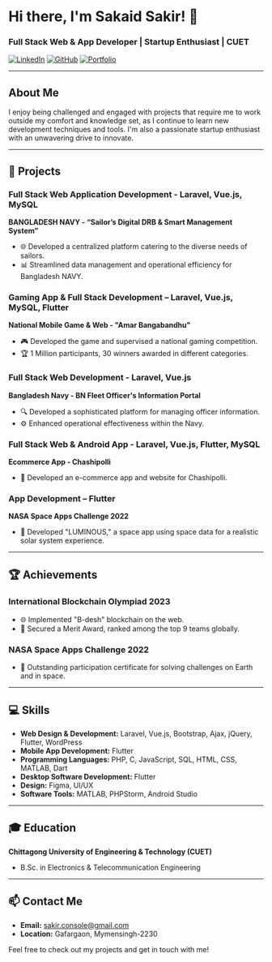 # Hi there, I'm Sakaid Sakir! 👋

### Full Stack Web & App Developer | Startup Enthusiast | CUET

[![LinkedIn](https://img.shields.io/badge/LinkedIn-blue?style=for-the-badge&logo=linkedin)](https://www.linkedin.com/in/sakaid-sakir)
[![GitHub](https://img.shields.io/badge/GitHub-black?style=for-the-badge&logo=github)](https://github.com/sakir-console)
[![Portfolio](https://img.shields.io/badge/Portfolio-green?style=for-the-badge&logo=google-chrome)](https://sakir-console.github.io)

---

## About Me

I enjoy being challenged and engaged with projects that require me to work outside my comfort and knowledge set, as I continue to learn new development techniques and tools. I'm also a passionate startup enthusiast with an unwavering drive to innovate.

---

## 🚀 Projects

### Full Stack Web Application Development - Laravel, Vue.js, MySQL
**BANGLADESH NAVY - “Sailor’s Digital DRB & Smart Management System”**
- 🌐 Developed a centralized platform catering to the diverse needs of sailors.
- 📊 Streamlined data management and operational efficiency for Bangladesh NAVY.

### Gaming App & Full Stack Development – Laravel, Vue.js, MySQL, Flutter
**National Mobile Game & Web - "Amar Bangabandhu"**
- 🎮 Developed the game and supervised a national gaming competition.
- 🏆 1 Million participants, 30 winners awarded in different categories.

### Full Stack Web Development - Laravel, Vue.js
**Bangladesh Navy - BN Fleet Officer's Information Portal**
- 🔍 Developed a sophisticated platform for managing officer information.
- ⚙️ Enhanced operational effectiveness within the Navy.

### Full Stack Web & Android App - Laravel, Vue.js, Flutter, MySQL
**Ecommerce App - Chashipolli**
- 🛒 Developed an e-commerce app and website for Chashipolli.

### App Development – Flutter
**NASA Space Apps Challenge 2022**
- 🌌 Developed "LUMINOUS," a space app using space data for a realistic solar system experience.

---

## 🏆 Achievements

### International Blockchain Olympiad 2023
- 🌐 Implemented "B-desh" blockchain on the web.
- 🥇 Secured a Merit Award, ranked among the top 9 teams globally.

### NASA Space Apps Challenge 2022
- 🏅 Outstanding participation certificate for solving challenges on Earth and in space.

---

## 💻 Skills

- **Web Design & Development:** Laravel, Vue.js, Bootstrap, Ajax, jQuery, Flutter, WordPress
- **Mobile App Development:** Flutter
- **Programming Languages:** PHP, C, JavaScript, SQL, HTML, CSS, MATLAB, Dart
- **Desktop Software Development:** Flutter
- **Design:** Figma, UI/UX
- **Software Tools:** MATLAB, PHPStorm, Android Studio

---

## 🎓 Education

**Chittagong University of Engineering & Technology (CUET)**
- B.Sc. in Electronics & Telecommunication Engineering

---

## 📫 Contact Me

- **Email:** sakir.console@gmail.com
- **Location:** Gafargaon, Mymensingh-2230

Feel free to check out my projects and get in touch with me!
 
